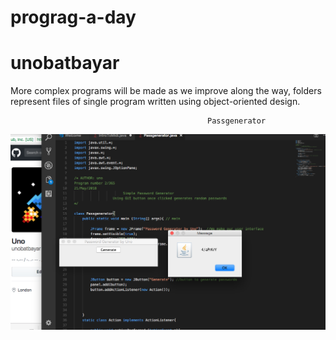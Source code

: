 # prograg-a-day
# unobatbayar

More complex programs will be made as we improve along the way, folders represent files of single program written using object-oriented design. 

                                                Passgenerator

![alt text](https://github.com/unobatbayar/One-Program-A-Day-365-Days/blob/master/Images/preview.png)





